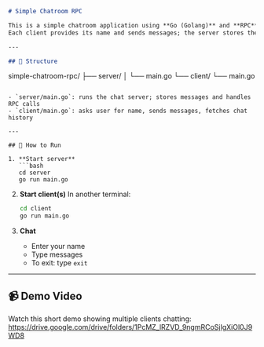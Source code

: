 ```markdown
# Simple Chatroom RPC

This is a simple chatroom application using **Go (Golang)** and **RPC**  
Each client provides its name and sends messages; the server stores them and returns the full chat history.

---

## 📂 Structure

```

simple-chatroom-rpc/
├── server/
│   └── main.go
└── client/
└── main.go

````

- `server/main.go`: runs the chat server; stores messages and handles RPC calls  
- `client/main.go`: asks user for name, sends messages, fetches chat history  

---

## 🚀 How to Run

1. **Start server**  
   ```bash
   cd server
   go run main.go
````

2. **Start client(s)**
   In another terminal:

   ```bash
   cd client
   go run main.go
   ```

3. **Chat**

   * Enter your name
   * Type messages
   * To exit: type `exit`

---

## 📹 Demo Video

Watch this short demo showing multiple clients chatting:
https://drive.google.com/drive/folders/1PcMZ_lRZVD_9ngmRCoSjIgXiOl0J9WD8



```
